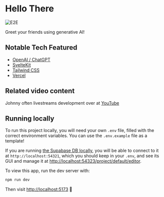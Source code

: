 # Hello There

![E2E](https://github.com/jmagrippis/hello-there/actions/workflows/playwright.yaml/badge.svg)

Greet your friends using generative AI!

## Notable Tech Featured

- [OpenAI / ChatGPT](https://platform.openai.com/)
- [SvelteKit](https://kit.svelte.dev/)
- [Tailwind CSS](https://tailwindcss.com/)
- [Vercel](https://vercel.com/)

## Related video content

Johnny often livestreams development over at [YouTube](https://www.youtube.com/@jmagrippis)

## Running locally

To run this project locally, you will need your own `.env` file, filled with the correct environment variables. You can use the `.env.example` file as a template!

If you are running [the Supabase DB locally](https://supabase.com/docs/guides/cli/local-development), you will be able to connect to it at `http://localhost:54321`, which you should keep in your `.env`, and see its GUI and manage it at [http://localhost:54323/project/default/editor](http://localhost:54323/project/default/editor).

To view this app, run the dev server with:

```sh
npm run dev
```

Then visit [http://localhost:5173](http://localhost:5173) 🚀
